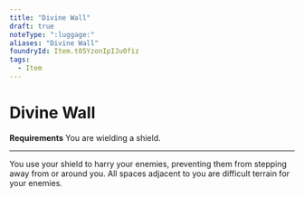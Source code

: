 ```yaml
---
title: "Divine Wall"
draft: true
noteType: ":luggage:"
aliases: "Divine Wall"
foundryId: Item.t05YzonIpIJu0fiz
tags:
  - Item
---
```


# Divine Wall

**Requirements** You are wielding a shield.

* * *

You use your shield to harry your enemies, preventing them from stepping away from or around you. All spaces adjacent to you are difficult terrain for your enemies.
